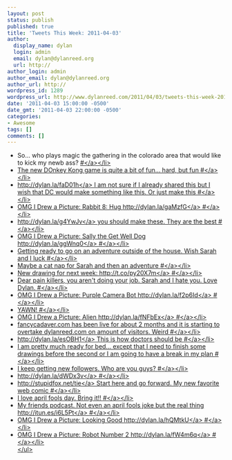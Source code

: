 ```yaml
---
layout: post
status: publish
published: true
title: 'Tweets This Week: 2011-04-03'
author:
  display_name: dylan
  login: admin
  email: dylan@dylanreed.org
  url: http://
author_login: admin
author_email: dylan@dylanreed.org
author_url: http://
wordpress_id: 1289
wordpress_url: http://www.dylanreed.com/2011/04/03/tweets-this-week-2011-04-03/
date: '2011-04-03 15:00:00 -0500'
date_gmt: '2011-04-03 22:00:00 -0500'
categories:
- Awesome
tags: []
comments: []
---
```

<ul class="aktt_tweet_digest">
<li>So... who plays magic the gathering in the colorado area that would like to kick my newb ass? <a href="http:&#47;&#47;twitter.com&#47;awesomeguy&#47;statuses&#47;52190414454784001" class="aktt_tweet_time">#<&#47;a><&#47;li>
<li>The new DOnkey Kong game is quite a bit of fun... hard, but fun <a href="http:&#47;&#47;twitter.com&#47;awesomeguy&#47;statuses&#47;52191997183795200" class="aktt_tweet_time">#<&#47;a><&#47;li>
<li><a href="http:&#47;&#47;dylan.la&#47;faD01h" rel="nofollow">http:&#47;&#47;dylan.la&#47;faD01h<&#47;a> I am not sure if I already shared this but I wish that DC would make something like this. Or just make this <a href="http:&#47;&#47;twitter.com&#47;awesomeguy&#47;statuses&#47;52196374808244224" class="aktt_tweet_time">#<&#47;a><&#47;li>
<li>OMG I Drew a Picture: Rabbit 8: Hug <a href="http:&#47;&#47;dylan.la&#47;gaMzfG" rel="nofollow">http:&#47;&#47;dylan.la&#47;gaMzfG<&#47;a> <a href="http:&#47;&#47;twitter.com&#47;awesomeguy&#47;statuses&#47;52388462980116480" class="aktt_tweet_time">#<&#47;a><&#47;li>
<li><a href="http:&#47;&#47;dylan.la&#47;g4YwJv" rel="nofollow">http:&#47;&#47;dylan.la&#47;g4YwJv<&#47;a> you should make these. They are the best <a href="http:&#47;&#47;twitter.com&#47;awesomeguy&#47;statuses&#47;52565596604350465" class="aktt_tweet_time">#<&#47;a><&#47;li>
<li>OMG I Drew a Picture: Sally the Get Well Dog <a href="http:&#47;&#47;dylan.la&#47;ggWnq0" rel="nofollow">http:&#47;&#47;dylan.la&#47;ggWnq0<&#47;a> <a href="http:&#47;&#47;twitter.com&#47;awesomeguy&#47;statuses&#47;52750968634359808" class="aktt_tweet_time">#<&#47;a><&#47;li>
<li>Getting ready to go on an adventure outside of the house. Wish Sarah and I luck <a href="http:&#47;&#47;twitter.com&#47;awesomeguy&#47;statuses&#47;52840104493973504" class="aktt_tweet_time">#<&#47;a><&#47;li>
<li>Maybe a cat nap for Sarah and then an adventure <a href="http:&#47;&#47;twitter.com&#47;awesomeguy&#47;statuses&#47;52844572056883201" class="aktt_tweet_time">#<&#47;a><&#47;li>
<li>New drawing for next week:  <a href="http:&#47;&#47;t.co&#47;py20X7m" rel="nofollow">http:&#47;&#47;t.co&#47;py20X7m<&#47;a> <a href="http:&#47;&#47;twitter.com&#47;awesomeguy&#47;statuses&#47;52889963611697152" class="aktt_tweet_time">#<&#47;a><&#47;li>
<li>Dear pain killers, you aren&#039;t doing your job. Sarah and I hate you. Love Dylan. <a href="http:&#47;&#47;twitter.com&#47;awesomeguy&#47;statuses&#47;52987476121358336" class="aktt_tweet_time">#<&#47;a><&#47;li>
<li>OMG I Drew a Picture: Purple Camera Bot <a href="http:&#47;&#47;dylan.la&#47;f2p6Id" rel="nofollow">http:&#47;&#47;dylan.la&#47;f2p6Id<&#47;a> <a href="http:&#47;&#47;twitter.com&#47;awesomeguy&#47;statuses&#47;53132934647005185" class="aktt_tweet_time">#<&#47;a><&#47;li>
<li>YAWN! <a href="http:&#47;&#47;twitter.com&#47;awesomeguy&#47;statuses&#47;53242605143736320" class="aktt_tweet_time">#<&#47;a><&#47;li>
<li>OMG I Drew a Picture: Alien <a href="http:&#47;&#47;dylan.la&#47;fNFbEx" rel="nofollow">http:&#47;&#47;dylan.la&#47;fNFbEx<&#47;a> <a href="http:&#47;&#47;twitter.com&#47;awesomeguy&#47;statuses&#47;53489315388456960" class="aktt_tweet_time">#<&#47;a><&#47;li>
<li>fancycadaver.com has been live for about 2 months and it is starting to overtake dylanreed.com on amount of visitors. Weird <a href="http:&#47;&#47;twitter.com&#47;awesomeguy&#47;statuses&#47;53593976304975872" class="aktt_tweet_time">#<&#47;a><&#47;li>
<li><a href="http:&#47;&#47;dylan.la&#47;esOBH1" rel="nofollow">http:&#47;&#47;dylan.la&#47;esOBH1<&#47;a> This is how doctors should be <a href="http:&#47;&#47;twitter.com&#47;awesomeguy&#47;statuses&#47;53594162792103936" class="aktt_tweet_time">#<&#47;a><&#47;li>
<li>I am pretty much ready for bed... except that I need to finish some drawings before the second or I am going to have a break in my plan <a href="http:&#47;&#47;twitter.com&#47;awesomeguy&#47;statuses&#47;53621691519213570" class="aktt_tweet_time">#<&#47;a><&#47;li>
<li>I keep getting new followers. Who are you guys? <a href="http:&#47;&#47;twitter.com&#47;awesomeguy&#47;statuses&#47;53622870315778048" class="aktt_tweet_time">#<&#47;a><&#47;li>
<li><a href="http:&#47;&#47;dylan.la&#47;dWDx3v" rel="nofollow">http:&#47;&#47;dylan.la&#47;dWDx3v<&#47;a> <a href="http:&#47;&#47;twitter.com&#47;awesomeguy&#47;statuses&#47;53626690504634368" class="aktt_tweet_time">#<&#47;a><&#47;li>
<li><a href="http:&#47;&#47;stupidfox.net&#47;tie" rel="nofollow">http:&#47;&#47;stupidfox.net&#47;tie<&#47;a> Start here and go forward. My new favorite web comic <a href="http:&#47;&#47;twitter.com&#47;awesomeguy&#47;statuses&#47;53631335390126083" class="aktt_tweet_time">#<&#47;a><&#47;li>
<li>I love april fools day. Bring it!! <a href="http:&#47;&#47;twitter.com&#47;awesomeguy&#47;statuses&#47;53815614522925056" class="aktt_tweet_time">#<&#47;a><&#47;li>
<li>My friends podcast. Not even an april fools joke but the real thing <a href="http:&#47;&#47;itun.es&#47;i6L5Pt" rel="nofollow">http:&#47;&#47;itun.es&#47;i6L5Pt<&#47;a> <a href="http:&#47;&#47;twitter.com&#47;awesomeguy&#47;statuses&#47;53820090646405120" class="aktt_tweet_time">#<&#47;a><&#47;li>
<li>OMG I Drew a Picture: Looking Good <a href="http:&#47;&#47;dylan.la&#47;hQMtkU" rel="nofollow">http:&#47;&#47;dylan.la&#47;hQMtkU<&#47;a> <a href="http:&#47;&#47;twitter.com&#47;awesomeguy&#47;statuses&#47;53854384823611394" class="aktt_tweet_time">#<&#47;a><&#47;li>
<li>OMG I Drew a Picture: Robot Number 2 <a href="http:&#47;&#47;dylan.la&#47;fW4m6q" rel="nofollow">http:&#47;&#47;dylan.la&#47;fW4m6q<&#47;a> <a href="http:&#47;&#47;twitter.com&#47;awesomeguy&#47;statuses&#47;54224539512610817" class="aktt_tweet_time">#<&#47;a><&#47;li><br />
<&#47;ul></p>
